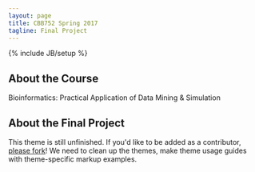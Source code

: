 ```yaml
---
layout: page
title: CBB752 Spring 2017
tagline: Final Project
---
```

{% include JB/setup %}

## About the Course

Bioinformatics: Practical Application of Data Mining & Simulation

## About the Final Project

This theme is still unfinished. If you'd like to be added as a contributor, [please fork](http://github.com/plusjade/jekyll-bootstrap)!
We need to clean up the themes, make theme usage guides with theme-specific markup examples.


